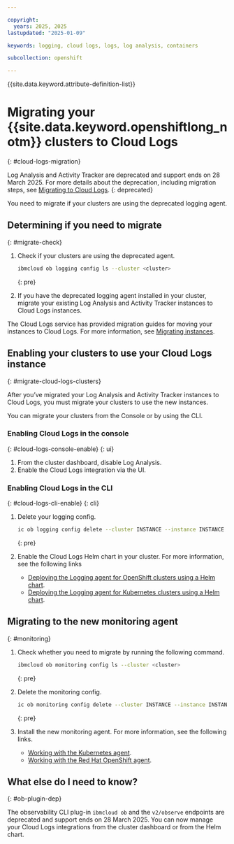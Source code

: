 ```yaml
---

copyright:
  years: 2025, 2025
lastupdated: "2025-01-09"

keywords: logging, cloud logs, logs, log analysis, containers

subcollection: openshift

---
```


{{site.data.keyword.attribute-definition-list}}



# Migrating your {{site.data.keyword.openshiftlong_notm}} clusters to Cloud Logs
{: #cloud-logs-migration}

Log Analysis and Activity Tracker are deprecated and support ends on 28 March 2025. For more details about the deprecation, including migration steps, see [Migrating to Cloud Logs](/docs/log-analysis?topic=log-analysis-deprecation_migration).
{: deprecated}

You need to migrate if your clusters are using the deprecated logging agent.

## Determining if you need to migrate
{: #migrate-check}

1. Check if your clusters are using the deprecated agent.

    ```sh
    ibmcloud ob logging config ls --cluster <cluster>
    ```
    {: pre}

1. If you have the deprecated logging agent installed in your cluster, migrate your existing Log Analysis and Activity Tracker instances to Cloud Logs instances.

The Cloud Logs service has provided migration guides for moving your instances to Cloud Logs. For more information, see [Migrating instances](/docs/cloud-logs?topic=cloud-logs-migration-intro).


## Enabling your clusters to use your Cloud Logs instance
{: #migrate-cloud-logs-clusters}

After you’ve migrated your Log Analysis and Activity Tracker instances to Cloud Logs, you must migrate your clusters to use the new instances.

You can migrate your clusters from the Console or by using the CLI.

### Enabling Cloud Logs in the console
{: #cloud-logs-console-enable}
{: ui}


1. From the cluster dashboard, disable Log Analysis.
1. Enable the Cloud Logs integration via the UI.

### Enabling Cloud Logs in the CLI
{: #cloud-logs-cli-enable}
{: cli}

1. Delete your logging config.

    ```sh
    ic ob logging config delete --cluster INSTANCE --instance INSTANCE
    ```
    {: pre}


1. Enable the Cloud Logs Helm chart in your cluster. For more information, see the following links
    - [Deploying the Logging agent for OpenShift clusters using a Helm chart](/docs/cloud-logs?topic=cloud-logs-agent-helm-os-deploy).
    - [Deploying the Logging agent for Kubernetes clusters using a Helm chart](/docs/cloud-logs?topic=cloud-logs-agent-helm-kube-deploy).

## Migrating to the new monitoring agent
{: #monitoring}

1. Check whether you need to migrate by running the following command.
    ```sh
    ibmcloud ob monitoring config ls --cluster <cluster>
    ```
    {: pre}

1. Delete the monitoring config.
    ```sh
    ic ob monitoring config delete --cluster INSTANCE --instance INSTANCE
    ```
    {: pre}

1. Install the new monitoring agent. For more information, see the following links.
    - [Working with the Kubernetes agent](/docs/monitoring?topic=monitoring-agent_Kube).
    - [Working with the Red Hat OpenShift agent](/docs/monitoring?topic=monitoring-agent_openshift).



## What else do I need to know?
{: #ob-plugin-dep}

The observability CLI plug-in `ibmcloud ob` and the `v2/observe` endpoints are deprecated and support ends on 28 March 2025. You can now manage your Cloud Logs integrations from the cluster dashboard or from the Helm chart.
